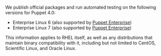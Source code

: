 We publish official packages and run automated testing on the following versions for Puppet 4.0:

* Enterprise Linux 6 (also supported by [Puppet Enterprise][peinstall])
* Enterprise Linux 7 (also supported by [Puppet Enterprise][peinstall])


This information applies to RHEL itself, as well as any distributions that maintain binary compatibility with it, including but not limited to CentOS, Scientific Linux, and Oracle Linux.

[peinstall]: /pe/latest/install_basic.html
<!-- When updating these, also edit guides/puppetlabs_package_repositories.markdown and add/delete the repo packages as needed. -->